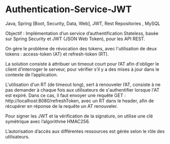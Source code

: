 # Authentication-Service-JWT
Java, Spring [Boot, Security, Data, Web], JWT, Rest Repositories , MySQL

Objectif : Implémentation d’un service d’authentification Stateless, basée sur Spring Security et JWT (JSON Web Token), pour les API REST.

On gère le problème de révocation des tokens, avec l'utilisation de deux tokens : access-token (AT) et refresh-token (RT).

La solution consiste à attribuer un timeout court pour l’AT afin d'obliger le client d’interroger le serveur, pour vérifier s’il y a des mises à jour dans le contexte de l’application.

L'utilisation d'un RT (de timeout long), sert à renouveler l’AT, consiste à ne pas demander à chaque fois aux utilisateurs de s'authentifier lorsque l'AT est expiré. Dans ce cas, il faut envoyer une requête GET : http://localhost:8080/refreshToken, avec un RT dans le header, afin de récupérer en réponse de la requête un AT renouveler.

Pour signer les JWT et la vérification de la signature, on utilise une clé symétrique avec l’algorithme HMAC256.

L’autorisation d’accès aux différentes ressources est gérée selon le rôle des utilisateurs. 
